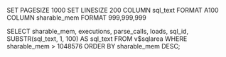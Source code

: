 SET PAGESIZE 1000
SET LINESIZE 200
COLUMN sql_text FORMAT A100
COLUMN sharable_mem FORMAT 999,999,999

SELECT
  sharable_mem,
  executions,
  parse_calls,
  loads,
  sql_id,
  SUBSTR(sql_text, 1, 100) AS sql_text
FROM
  v$sqlarea
WHERE
  sharable_mem > 1048576
ORDER BY
  sharable_mem DESC;
